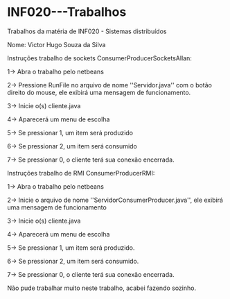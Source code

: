 # INF020---Trabalhos
Trabalhos da matéria de INF020 - Sistemas distribuídos 

Nome: Victor Hugo Souza da Silva


Instruções trabalho de sockets ConsumerProducerSocketsAllan:

1-> Abra o trabalho pelo netbeans

2-> Pressione RunFile no arquivo de nome ''Servidor.java'' com o botão direito do mouse, ele exibirá uma mensagem de funcionamento.

3-> Inicie o(s) cliente.java 

4-> Aparecerá um menu de escolha

5-> Se pressionar 1, um item será produzido

6-> Se pressionar 2, um item será consumido

7-> Se pressionar 0, o cliente terá sua conexão encerrada.


Instruções trabalho de RMI ConsumerProducerRMI:

1-> Abra o trabalho pelo netbeans

2-> Inicie o arquivo de nome ''ServidorConsumerProducer.java'', ele exibirá uma mensagem de funcionamento

3-> Inicie o(s) cliente.java 

4-> Aparecerá um menu de escolha

5-> Se pressionar 1, um item será produzido.

6-> Se pressionar 2, um item será consumido.

7-> Se pressionar 0, o cliente terá sua conexão encerrada.

Não pude trabalhar muito neste trabalho, acabei fazendo sozinho.
